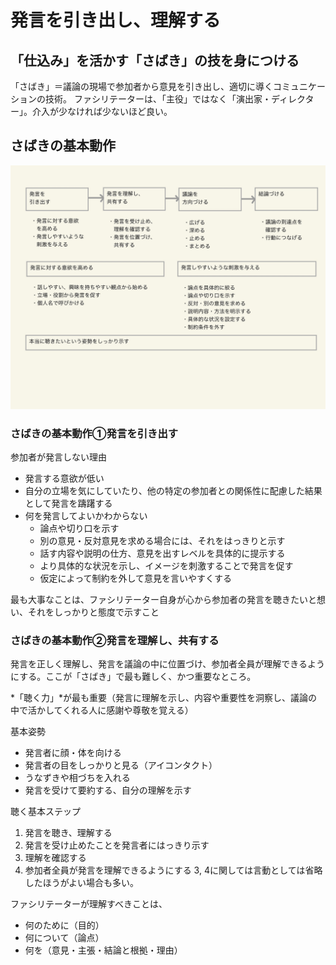 # 発言を引き出し、理解する

## 「仕込み」を活かす「さばき」の技を身につける
「さばき」＝議論の現場で参加者から意見を引き出し、適切に導くコミュニケーションの技術。
ファシリテーターは、「主役」ではなく「演出家・ディレクター」。介入が少なければ少ないほど良い。

## さばきの基本動作
![「さばき」の基本動作](https://raw.githubusercontent.com/DaiAoki/globis-methods-of-facilitation/master/images/07-01.jpg)

### さばきの基本動作①発言を引き出す
参加者が発言しない理由
- 発言する意欲が低い
- 自分の立場を気にしていたり、他の特定の参加者との関係性に配慮した結果として発言を躊躇する
- 何を発言してよいかわからない
  - 論点や切り口を示す
  - 別の意見・反対意見を求める場合には、それをはっきりと示す
  - 話す内容や説明の仕方、意見を出すレベルを具体的に提示する
  - より具体的な状況を示し、イメージを刺激することで発言を促す
  - 仮定によって制約を外して意見を言いやすくする

最も大事なことは、ファシリテーター自身が心から参加者の発言を聴きたいと想い、それをしっかりと態度で示すこと

### さばきの基本動作②発言を理解し、共有する
発言を正しく理解し、発言を議論の中に位置づけ、参加者全員が理解できるようにする。ここが「さばき」で最も難しく、かつ重要なところ。


*「聴く力」*が最も重要（発言に理解を示し、内容や重要性を洞察し、議論の中で活かしてくれる人に感謝や尊敬を覚える）

基本姿勢
- 発言者に顔・体を向ける
- 発言者の目をしっかりと見る（アイコンタクト）
- うなずきや相づちを入れる
- 発言を受けて要約する、自分の理解を示す

聴く基本ステップ
1. 発言を聴き、理解する
2. 発言を受け止めたことを発言者にはっきり示す
3. 理解を確認する
4. 参加者全員が発言を理解できるようにする
3, 4に関しては言動としては省略したほうがよい場合も多い。


ファシリテーターが理解すべきことは、
- 何のために（目的）
- 何について（論点）
- 何を（意見・主張・結論と根拠・理由）

